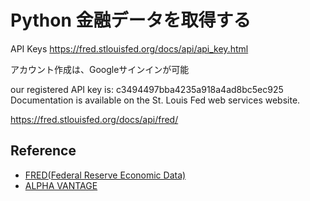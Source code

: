 
# Python 金融データを取得する

API Keys
https://fred.stlouisfed.org/docs/api/api_key.html

アカウント作成は、Googleサインインが可能


our registered API key is: c3494497bba4235a918a4ad8bc5ec925 Documentation is available on the St. Louis Fed web services website.

https://fred.stlouisfed.org/docs/api/fred/

## Reference
- [FRED(Federal Reserve Economic Data)](https://fred.stlouisfed.org/)
- [ALPHA VANTAGE](https://www.alphavantage.co/)